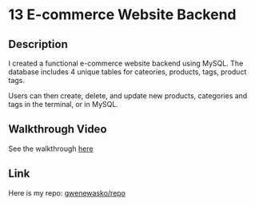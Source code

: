 # 13 E-commerce Website Backend

## Description

I created a functional e-commerce website backend using MySQL. The database includes 4 unique tables for cateories, products, tags, product tags.

Users can then create, delete, and update new products, categories and tags in the terminal, or in MySQL.

## Walkthrough Video

See the walkthrough [here](https://drive.google.com/file/d/1-h-_79yng5Lt0NQA1xeCkLhx7O0mbTUn/view?usp=sharing)

## Link

Here is my repo: [gwenewasko/repo](https://github.com/gwenewasko/E-Commerce-Back-End_13)
